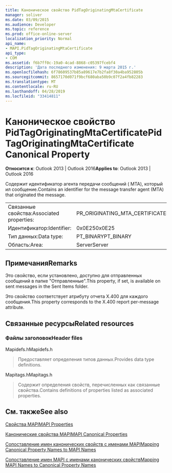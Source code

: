 ```yaml
---
title: Каноническое свойство PidTagOriginatingMtaCertificate
manager: soliver
ms.date: 03/09/2015
ms.audience: Developer
ms.topic: reference
ms.prod: office-online-server
localization_priority: Normal
api_name:
- MAPI.PidTagOriginatingMtaCertificate
api_type:
- COM
ms.assetid: f6b7ff0c-19a0-4cad-8868-c05397fcebf4
description: 'Дата последнего изменения: 9 марта 2015 г.'
ms.openlocfilehash: 6f78609537b85a89617e7b2fa8f30a4ba952805b
ms.sourcegitcommit: 8657170d071f9bcf680aba50b9c07f2a4fb82283
ms.translationtype: MT
ms.contentlocale: ru-RU
ms.lasthandoff: 04/28/2019
ms.locfileid: "33414811"
---
```

# <a name="pidtagoriginatingmtacertificate-canonical-property"></a><span data-ttu-id="f07f3-103">Каноническое свойство PidTagOriginatingMtaCertificate</span><span class="sxs-lookup"><span data-stu-id="f07f3-103">PidTagOriginatingMtaCertificate Canonical Property</span></span>

  
  
<span data-ttu-id="f07f3-104">**Относится к**: Outlook 2013 | Outlook 2016</span><span class="sxs-lookup"><span data-stu-id="f07f3-104">**Applies to**: Outlook 2013 | Outlook 2016</span></span> 
  
<span data-ttu-id="f07f3-105">Содержит идентификатор агента передачи сообщений ( MTA), который ил сообщение.</span><span class="sxs-lookup"><span data-stu-id="f07f3-105">Contains an identifier for the message transfer agent (MTA) that originated the message.</span></span>
  
|||
|:-----|:-----|
|<span data-ttu-id="f07f3-106">Связанные свойства:</span><span class="sxs-lookup"><span data-stu-id="f07f3-106">Associated properties:</span></span>  <br/> |<span data-ttu-id="f07f3-107">PR_ORIGINATING_MTA_CERTIFICATE</span><span class="sxs-lookup"><span data-stu-id="f07f3-107">PR_ORIGINATING_MTA_CERTIFICATE</span></span>  <br/> |
|<span data-ttu-id="f07f3-108">Идентификатор:</span><span class="sxs-lookup"><span data-stu-id="f07f3-108">Identifier:</span></span>  <br/> |<span data-ttu-id="f07f3-109">0x0E25</span><span class="sxs-lookup"><span data-stu-id="f07f3-109">0x0E25</span></span>  <br/> |
|<span data-ttu-id="f07f3-110">Тип данных:</span><span class="sxs-lookup"><span data-stu-id="f07f3-110">Data type:</span></span>  <br/> |<span data-ttu-id="f07f3-111">PT_BINARY</span><span class="sxs-lookup"><span data-stu-id="f07f3-111">PT_BINARY</span></span>  <br/> |
|<span data-ttu-id="f07f3-112">Область:</span><span class="sxs-lookup"><span data-stu-id="f07f3-112">Area:</span></span>  <br/> |<span data-ttu-id="f07f3-113">Server</span><span class="sxs-lookup"><span data-stu-id="f07f3-113">Server</span></span>  <br/> |
   
## <a name="remarks"></a><span data-ttu-id="f07f3-114">Примечания</span><span class="sxs-lookup"><span data-stu-id="f07f3-114">Remarks</span></span>

<span data-ttu-id="f07f3-115">Это свойство, если установлено, доступно для отправленных сообщений в папке "Отправленные".</span><span class="sxs-lookup"><span data-stu-id="f07f3-115">This property, if set, is available on sent messages in the Sent Items folder.</span></span>
  
<span data-ttu-id="f07f3-116">Это свойство соответствует атрибуту отчета X.400 для каждого сообщения.</span><span class="sxs-lookup"><span data-stu-id="f07f3-116">This property corresponds to the X.400 report per-message attribute.</span></span>
  
## <a name="related-resources"></a><span data-ttu-id="f07f3-117">Связанные ресурсы</span><span class="sxs-lookup"><span data-stu-id="f07f3-117">Related resources</span></span>

### <a name="header-files"></a><span data-ttu-id="f07f3-118">Файлы заголовок</span><span class="sxs-lookup"><span data-stu-id="f07f3-118">Header files</span></span>

<span data-ttu-id="f07f3-119">Mapidefs.h</span><span class="sxs-lookup"><span data-stu-id="f07f3-119">Mapidefs.h</span></span>
  
> <span data-ttu-id="f07f3-120">Предоставляет определения типов данных.</span><span class="sxs-lookup"><span data-stu-id="f07f3-120">Provides data type definitions.</span></span>
    
<span data-ttu-id="f07f3-121">Mapitags.h</span><span class="sxs-lookup"><span data-stu-id="f07f3-121">Mapitags.h</span></span>
  
> <span data-ttu-id="f07f3-122">Содержит определения свойств, перечисленных как связанные свойства.</span><span class="sxs-lookup"><span data-stu-id="f07f3-122">Contains definitions of properties listed as associated properties.</span></span>
    
## <a name="see-also"></a><span data-ttu-id="f07f3-123">См. также</span><span class="sxs-lookup"><span data-stu-id="f07f3-123">See also</span></span>



[<span data-ttu-id="f07f3-124">Свойства MAPI</span><span class="sxs-lookup"><span data-stu-id="f07f3-124">MAPI Properties</span></span>](mapi-properties.md)
  
[<span data-ttu-id="f07f3-125">Канонические свойства MAPI</span><span class="sxs-lookup"><span data-stu-id="f07f3-125">MAPI Canonical Properties</span></span>](mapi-canonical-properties.md)
  
[<span data-ttu-id="f07f3-126">Сопоставление имен канонических свойств с именами MAPI</span><span class="sxs-lookup"><span data-stu-id="f07f3-126">Mapping Canonical Property Names to MAPI Names</span></span>](mapping-canonical-property-names-to-mapi-names.md)
  
[<span data-ttu-id="f07f3-127">Сопоставление имен MAPI с именами канонических свойств</span><span class="sxs-lookup"><span data-stu-id="f07f3-127">Mapping MAPI Names to Canonical Property Names</span></span>](mapping-mapi-names-to-canonical-property-names.md)

